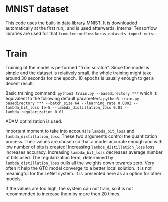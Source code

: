 # MNIST dataset

This code uses the built-in data library MNIST.
It is downloaded automatically at the first run,, and is used afterwards.
Internal Tensorflow libraries are used for that 
`from tensorflow.keras.datasets import mnist`

# Train

Training of the model is performed "from scratch". Since the model is simple and the dataset is relatively
small, the whole training might take around 30 seconds for one epoch. 
10 epochs is usually enough to get a decent result.


Basic training command:
`python3 train.py --basedirectory ***`
which is equivalent to the following default parameters:
`python3 train.py --basedirectory *** --batch_size 64 --learning_rate 0.0002 --lambda_bit_loss 1e-5 --lambda_distillation_loss 0.01 --lambda_regularization 0.01`

ADAM optimization is used.

Important moment to take into account is `lambda_bit_loss` and `lambda_distillation_loss`. These two arguments control the quantization process. Their values are chosen so that a model accurate enough and with low number of bits is created! 
Increasing `lambda_distillation_loss` loss increases accuracy.
Increasing `lambda_bit_loss` decreases average number of bits used.
The regularization term, determined by `lambda_distillation_loss` pulls all the weights down towards zero. Very often it help the GTC model converge to a better local solution. It is not meaningful for the LeNet system. It is presented here as an option for other models.

If the values are too high, the system can not train, so it is not recommended to increase them by more then 20 times.


